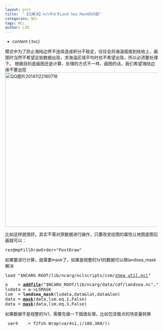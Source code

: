 ```yaml
---
layout: post
title:  "【已解决】ncl中关于Land Sea Mask的问题" 
categories: NCL
tags: NCL
author: LZN
---
```


* content
{:toc}

模式中为了防止海陆边界不连续造成积分不稳定，往往会将海温插值到陆地上，画图时当然不希望这些数据出现，求海温区域平均时也不希望出现，所以必须要处理下。
根据目的是画图还是计算，处理的方式不一样。画图的话，我们希望海陆边缘不要出现<a href="http://222.200.180.66:1234/L_Zealot/blog/wordpress/wp-content/uploads/2014/11/QQ图片20141122160718.jpg"><img class="alignnone size-full wp-image-337" src="http://222.200.180.66:1234/L_Zealot/blog/wordpress/wp-content/uploads/2014/11/QQ图片20141122160718.jpg" alt="QQ图片20141122160718" width="749" height="508" /></a>

比如这样就很好。其实不需对原数据进行操作，只要改变绘图的属性让地图底图后画就可以：
<pre>res@mpFillDrawOrder="PostDraw"</pre>
如果要进行计算，就需要mask了，如果是规整的1x1的数据可以用landsea_mask解决
<pre>load "$NCARG_ROOT/lib/ncarg/nclscripts/csm/<a href="http://www.ncl.ucar.edu/Document/Functions/Shea_util/shea_util.shtml">shea_util.ncl</a>"</pre>
<pre>a    = <a href="http://www.ncl.ucar.edu/Document/Functions/Built-in/addfile.shtml"><strong>addfile</strong></a>("$NCARG_ROOT/lib/ncarg/data/cdf/landsea.nc","r")
lsdata = a-&gt;LSMASK
lsm  = <strong>landsea_mask</strong>(lsdata,data&amp;lat,data&amp;lon)
data = <a href="http://www.ncl.ucar.edu/Document/Functions/Built-in/mask.shtml"><strong>mask</strong></a>(data,lsm.eq.1,False)
data = <a href="http://www.ncl.ucar.edu/Document/Functions/Built-in/mask.shtml"><strong>mask</strong></a>(data,lsm.eq.3,False)</pre>
如果数据不是规整的1x1，需要先做一下插值处理，比如包含极点的场变量转换
<pre> var4    = f2fsh_Wrap(var4s1,(/180,360/))</pre>